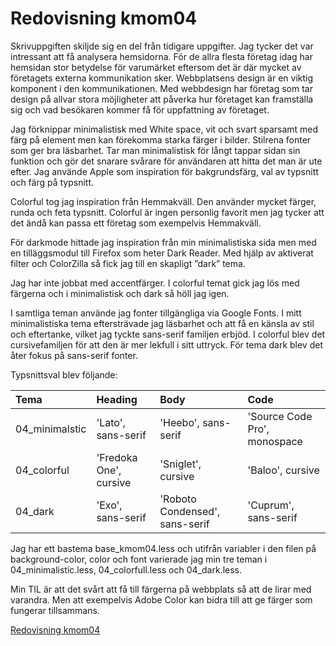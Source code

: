 ---
---
Redovisning kmom04
=========================
Skrivuppgiften skiljde sig en del från tidigare uppgifter. Jag tycker det var intressant att få analysera hemsidorna. För de allra flesta företag idag har hemsidan stor betydelse för varumärket eftersom det är där mycket av företagets externa kommunikation sker. Webbplatsens design är en viktig komponent i den kommunikationen. Med webbdesign har företag som tar design på allvar stora möjligheter att påverka hur företaget kan framställa sig och vad besökaren kommer få för uppfattning av företaget.

Jag förknippar minimalistisk med White space, vit och svart sparsamt med färg på element men kan förekomma starka färger i bilder. Stilrena fonter som ger bra läsbarhet. Tar man minimalistisk för långt tappar sidan sin funktion och gör det snarare svårare för användaren att hitta det man är ute efter. Jag använde Apple som inspiration för bakgrundsfärg, val av typsnitt och färg på typsnitt.

Colorful tog jag inspiration från Hemmakväll. Den använder mycket färger, runda och feta typsnitt. Colorful är ingen personlig favorit men jag tycker att det ändå kan passa ett företag som exempelvis Hemmakväll.

För darkmode hittade jag inspiration från min minimalistiska sida men med en tilläggsmodul till Firefox som heter Dark Reader. Med hjälp av aktiverat filter och ColorZilla så fick jag till en skapligt ”dark” tema.

Jag har inte jobbat med accentfärger. I colorful temat gick jag lös med färgerna och i minimalistisk och dark så höll jag igen.

I samtliga teman använde jag fonter tillgängliga via Google Fonts. I mitt minimalistiska tema eftersträvade jag läsbarhet och att få en känsla av stil och eftertanke, vilket jag tyckte sans-serif familjen erbjöd. I colorful blev det cursivefamiljen för att den är mer lekfull i sitt uttryck. För tema dark blev det åter fokus på sans-serif fonter.

Typsnittsval blev följande:


Tema | Heading | Body | Code
:--- | :--- | :--- | :---
04_minimalstic | 'Lato', sans-serif | 'Heebo', sans-serif | 'Source Code Pro', monospace
04_colorful | 'Fredoka One', cursive | 'Sniglet', cursive |'Baloo', cursive
04_dark | 'Exo', sans-serif | 'Roboto Condensed', sans-serif | 'Cuprum', sans-serif

Jag har ett bastema base_kmom04.less och utifrån variabler i den filen på background-color, color och font varierade jag min tre teman i 04_minimalistic.less, 04_colorfull.less och 04_dark.less.

Min TIL är att det svårt att få till färgerna på webbplats så att de lirar med varandra. Men att exempelvis Adobe Color kan bidra till att ge färger som fungerar tillsammans.

 [Redovisning kmom04](http://www.student.bth.se/~frst19/dbwebb-kurser/design/me/redovisa/htdocs/redovisning/kmom04)
